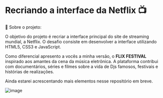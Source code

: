 # Recriando a interface da Netflix​ :tv:

:thought_balloon: Sobre o projeto:

O objetivo do projeto é recriar a interface principal do site de streaming mundial, a Netflix. O desafio consiste em desenvolver a interface utilizando HTML5, CSS3 e JavaScript.

Como diferencial apresento a vocês a minha versão, o **FLIX FESTIVAL** inspirado aos amantes da cena da música eletrônica. A plataforma contribui com documentários, séries e filmes sobre a vida de Djs famosos, festivais e histórias de realizações.

Ainda estarei acrescentando mais elementos nesse repositório em breve. 

![image](https://user-images.githubusercontent.com/84195975/122094509-a2a5a600-cde2-11eb-8174-5a40cc0da0b7.png)

